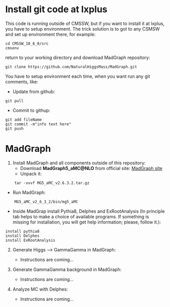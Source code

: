 # Install git code at lxplus

This code is running outside of CMSSW, but if you want to install it at lxplus, you have to setup environment.
The trick solution is to got to any CSMSW and set up environment there, for example:
```
cd CMSSW_10_6_0/src
cmsenv
```
return to your working directory and download MadGraph repository:
```
git clone https://github.com/NaturalHiggsMass/MadGraph.git
```

You have to setup environment each time, when you want run any git comments, like:
* Update from github:
```
git pull
```
* Commit to githup:
```
git add fileName
git commit -m"info text here"
git push
```

# MadGraph

1. Install MadGraph and all components outside of this repository:
   - Download **MadGraph5_aMC@NLO** from official site: [MadGraph site](http://madgraph.physics.illinois.edu/)
   - Unpack it: 
```
    tar -xvvf MG5_aMC_v2.6.3.2.tar.gz
```
   - Run MadGraph: 
```
    MG5_aMC_v2_6_3_2/bin/mg5_aMC 
```
   - Inside MadGrap install Pythia8, Delphes and ExRootAnalysis 
(In principle tab helps to make a choice of available programs. If something is missing for installation, you will get help information; please, follow it.):
```
install pythia8
install Delphes
install ExRootAnalysis
```

2. Generate Higgs --> GammaGamma in MadGraph:
   - Instructions are coming...

3. Generate GammaGamma background in MadGraph:
   - Instructions are coming...

4. Analyze MC with Delphes:
   - Instructions are coming...
   
